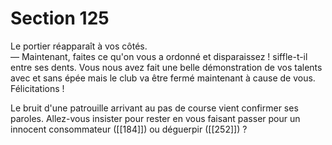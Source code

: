 # Section 125

Le portier réapparaît à vos côtés.  
— Maintenant, faites ce qu'on vous a ordonné et disparaissez ! siffle-t-il entre ses dents. Vous nous avez fait une belle démonstration de vos talents avec et sans épée mais le club va être fermé maintenant à cause de vous. Félicitations !

Le bruit d'une patrouille arrivant au pas de course vient confirmer ses paroles. Allez-vous insister pour rester en vous faisant passer pour un innocent consommateur ([[184]]) ou déguerpir ([[252]]) ?